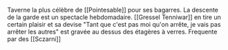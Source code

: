 Taverne la plus célèbre de [[Pointesable]] pour ses bagarres. La descente de la garde est un spectacle hebdomadaire.
[[Gressel Tenniwar]] en tire un certain plaisir et sa devise "Tant que c'est pas moi qu'on arrête, je vais pas arrêter les autres" est gravée au dessus des étagères à verres.
Frequente par des [[Sczarni]]